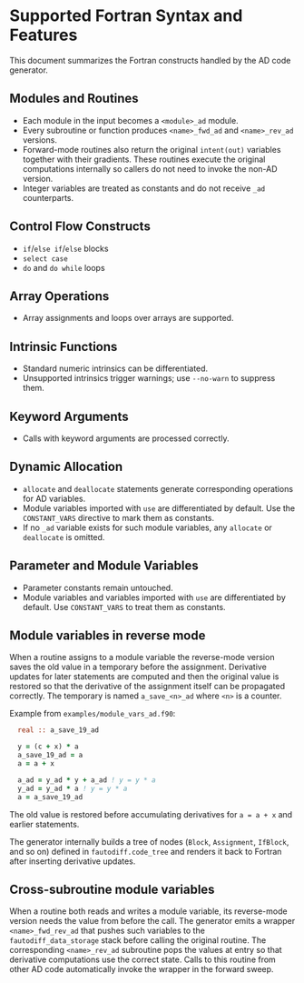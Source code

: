 # Supported Fortran Syntax and Features

This document summarizes the Fortran constructs handled by the AD code generator.

## Modules and Routines
- Each module in the input becomes a `<module>_ad` module.
- Every subroutine or function produces `<name>_fwd_ad` and `<name>_rev_ad` versions.
- Forward-mode routines also return the original `intent(out)` variables together with their gradients. These routines execute the original computations internally so callers do not need to invoke the non-AD version.
- Integer variables are treated as constants and do not receive `_ad` counterparts.

## Control Flow Constructs
- `if`/`else if`/`else` blocks
- `select case`
- `do` and `do while` loops

## Array Operations
- Array assignments and loops over arrays are supported.

## Intrinsic Functions
- Standard numeric intrinsics can be differentiated.
- Unsupported intrinsics trigger warnings; use `--no-warn` to suppress them.

## Keyword Arguments
- Calls with keyword arguments are processed correctly.

## Dynamic Allocation
- `allocate` and `deallocate` statements generate corresponding operations for AD variables.
- Module variables imported with `use` are differentiated by default. Use the `CONSTANT_VARS` directive to mark them as constants.
- If no `_ad` variable exists for such module variables, any `allocate` or `deallocate` is omitted.

## Parameter and Module Variables
- Parameter constants remain untouched.
- Module variables and variables imported with `use` are differentiated by default. Use `CONSTANT_VARS` to treat them as constants.

## Module variables in reverse mode

When a routine assigns to a module variable the reverse-mode version saves the
old value in a temporary before the assignment.  Derivative updates for later
statements are computed and then the original value is restored so that the
derivative of the assignment itself can be propagated correctly.  The temporary
is named `a_save_<n>_ad` where `<n>` is a counter.

Example from `examples/module_vars_ad.f90`:

```fortran
  real :: a_save_19_ad

  y = (c + x) * a
  a_save_19_ad = a
  a = a + x

  a_ad = y_ad * y + a_ad ! y = y * a
  y_ad = y_ad * a ! y = y * a
  a = a_save_19_ad
```

The old value is restored before accumulating derivatives for `a = a + x` and
earlier statements.

The generator internally builds a tree of nodes (`Block`, `Assignment`, `IfBlock`, and so on) defined in `fautodiff.code_tree` and renders it back to Fortran after inserting derivative updates.

## Cross-subroutine module variables

When a routine both reads and writes a module variable, its reverse-mode version
needs the value from before the call.  The generator emits a wrapper
`<name>_fwd_rev_ad` that pushes such variables to the `fautodiff_data_storage`
stack before calling the original routine.  The corresponding `<name>_rev_ad`
subroutine pops the values at entry so that derivative computations use the
correct state.  Calls to this routine from other AD code automatically invoke
the wrapper in the forward sweep.

